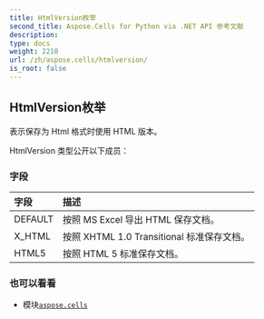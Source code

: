 ```yaml
---
title: HtmlVersion枚举
second_title: Aspose.Cells for Python via .NET API 参考文献
description:
type: docs
weight: 2210
url: /zh/aspose.cells/htmlversion/
is_root: false
---
```

## HtmlVersion枚举
表示保存为 Html 格式时使用 HTML 版本。



HtmlVersion 类型公开以下成员：

### 字段
|字段|描述|
| :- | :- |
| DEFAULT |按照 MS Excel 导出 HTML 保存文档。|
| X_HTML |按照 XHTML 1.0 Transitional 标准保存文档。|
| HTML5 |按照 HTML 5 标准保存文档。|



### 也可以看看
* 模块[`aspose.cells`](..)
